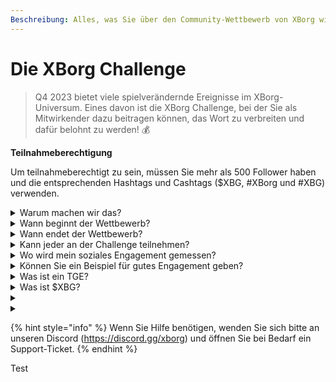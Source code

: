 ```yaml
---
Beschreibung: Alles, was Sie über den Community-Wettbewerb von XBorg wissen müssen. Kommt im September 2023
---
```


# Die XBorg Challenge

> Q4 2023 bietet viele spielverändernde Ereignisse im XBorg-Universum. Eines davon ist die XBorg Challenge, bei der Sie als Mitwirkender dazu beitragen können, das Wort zu verbreiten und dafür belohnt zu werden! 💰

**Teilnahmeberechtigung**

Um teilnahmeberechtigt zu sein, müssen Sie mehr als 500 Follower haben und die entsprechenden Hashtags und Cashtags ($XBG, #XBorg und #XBG) verwenden.

<details>

<summary>Warum machen wir das?</summary>

Unser Ziel ist es, das Bewusstsein für XBorg zu erhöhen und dabei unsere fantastische Community, Produkte und Token zu präsentieren. Die Organisation eines Wettbewerbs ist unsere gewählte Methode, um ein angenehmes und kollaboratives Erlebnis zu fördern.

</details>

<details>

<summary>Wann beginnt der Wettbewerb?</summary>

Der Wettbewerb soll entweder am 1. oder am 30. September 2023 beginnen, abhängig von unserem Fortschritt.

</details>

<details>

<summary>Wann endet der Wettbewerb?</summary>

Der Wettbewerb endet zwei Wochen nach dem Token Generation Event ([TGE](./#was-ist-ein-tge)), dessen genaues Datum zu einem späteren Zeitpunkt mitgeteilt wird.

</details>

<details>

<summary>Kann jeder an der Challenge teilnehmen?</summary>

Die Challenge steht jedem offen, aber Ihre Punkte werden nur gezählt, wenn Sie mindestens 500 Twitter-Follower haben.

</details>

<details>

<summary>Wo wird mein soziales Engagement gemessen?</summary>

LunarCrush bezieht Daten direkt von Twitter, was es uns ermöglicht, diese Informationen zu extrahieren und zu analysieren. Daher konzentrieren wir uns ausschließlich auf die Messung Ihres Engagements auf Twitter. Bitte beachten Sie, dass Engagements auf anderen sozialen Plattformen nicht berücksichtigt werden. Für weitere Einblicke besuchen Sie [https://lunarcrush.com/faq.](https://lunarcrush.com/faq.)

</details>

<details>

<summary>Können Sie ein Beispiel für gutes Engagement geben?</summary>

Effektives Engagement beinhaltet die Erstellung fesselnder Inhalte mit Hashtags, Cashtags und Emojis. Für weitere Anleitungen können Sie unseren umfassenden Best-Practice-Leitfaden konsultieren: {LINK}

</details>

<details>

<summary>Was ist ein TGE?</summary>

TGE steht für "Token Generation Event", ein Begriff, der hauptsächlich in den Bereichen Blockchain und Kryptowährung verwendet wird.

**Was passiert während eines TGE?**&#x20;

Ein TGE beinhaltet die Erstellung und Verteilung einer neuen Kryptowährung oder eines neuen Tokens an frühe Teilnehmer, in der Regel um Gelder für ein neues Projekt zu sammeln. Dieser Prozess beinhaltet, dass das ausgebende Unternehmen oder die Organisation eine festgelegte Anzahl von Tokens an die ersten Unterstützer oder Investoren vergibt.

**Wie unterscheidet sich ein TGE von einem ICO?**&#x20;

Obwohl sowohl TGEs als auch ICOs (Initial Coin Offerings) Methoden zur Geldbeschaffung mit Tokens sind, werden die Begriffe manchmal synonym verwendet. Allerdings bevorzugen Brancheninsider oft "TGE", weil es die Generierung und Verteilung von Tokens hervorhebt, anstatt den "Angebot"- oder Verkaufaspekt.

</details>

<details>

<summary>Was ist $XBG?</summary>

[$XBG](../../06-or-token/xbg.md) ist ein digitaler Token, der mit dem XBorg-Projekt verknüpft ist.

</details>

<details>

<summary></summary>



</details>

<details>

<summary></summary>



</details>

{% hint style="info" %}
Wenn Sie Hilfe benötigen, wenden Sie sich bitte an unseren Discord (https://discord.gg/xborg) und öffnen Sie bei Bedarf ein Support-Ticket.
{% endhint %}

Test